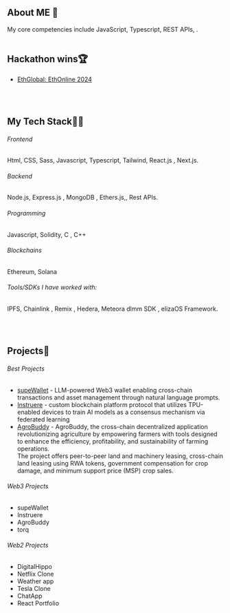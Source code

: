 ## About ME 💬
My core competencies include JavaScript, Typescript, REST APIs, . 
</br>
</br>

## Hackathon wins🏆
- [EthGlobal: EthOnline 2024](https://ethglobal.com/showcase/supewallet-4deag) </br>
</br>
</br>

## My Tech Stack👨‍💻

###### Frontend
Html, CSS, Sass, Javascript, Typescript, Tailwind, React.js , Next.js.

###### Backend
Node.js, Express.js , MongoDB , Ethers.js,, Rest APIs.

###### Programming
Javascript, Solidity, C , C++

###### Blockchains
Ethereum, Solana

###### Tools/SDKs I have worked with:
IPFS, Chainlink , Remix , Hedera, Meteora dlmm SDK , elizaOS Framework.



</br>
</br>

## Projects🌱

###### Best Projects
- [supeWallet](https://github.com/a-sahil/supeWallet) - LLM-powered Web3 wallet enabling cross-chain transactions and asset management through natural language prompts. </br>
- [Instruere](https://github.com/a-sahil/instruere-APTOS) -  custom blockchain platform protocol that utilizes TPU-enabled devices to train AI models as a consensus mechanism via
federated learning </br>
- [AgroBuddy](https://github.com/a-sahil/agroBuddy) - AgroBuddy, the cross-chain decentralized application revolutionizing agriculture by empowering farmers with tools designed to enhance the efficiency, profitability, and sustainability of farming operations.</br> 
The project offers peer-to-peer land and machinery leasing, cross-chain land leasing using RWA tokens, government compensation for crop damage, and minimum support price (MSP) crop sales.


###### Web3 Projects
- supeWallet </br>
- Instruere </br>
- AgroBuddy </br>
- torq </br>


###### Web2 Projects
- DigitalHippo </br>
- Netflix Clone </br>
- Weather app </br>
- Tesla Clone </br>
- ChatApp </br>
- React Portfolio </br>
</br>
</br>
